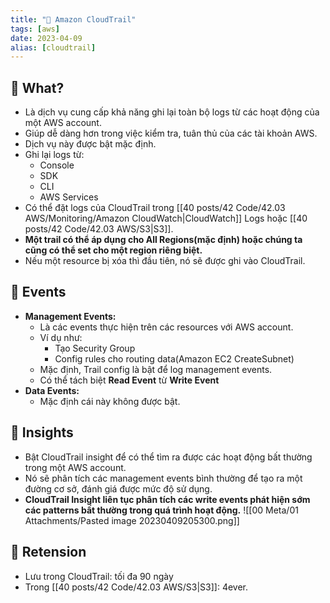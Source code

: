 ```yaml
---
title: "🌱 Amazon CloudTrail"
tags: [aws]
date: 2023-04-09
alias: [cloudtrail]
---
```


## 🌿 What?
- Là dịch vụ cung cấp khả năng ghi lại toàn bộ logs từ các hoạt động của một AWS account.
- Giúp dễ dàng hơn trong việc kiểm tra, tuân thủ của các tài khoản AWS.
- Dịch vụ này được bật mặc định.
- Ghi lại logs từ:
	- Console
	- SDK
	- CLI
	- AWS Services
- Có thể đặt logs của CloudTrail trong [[40 posts/42 Code/42.03 AWS/Monitoring/Amazon CloudWatch|CloudWatch]] Logs hoặc [[40 posts/42 Code/42.03 AWS/S3|S3]].
- **Một trail có thể áp dụng cho All Regions(mặc định) hoặc chúng ta cũng có thể set cho một region riêng biệt.**
- Nếu một resource bị xóa thì đầu tiên, nó sẽ được ghi vào CloudTrail.

## 🌿 Events
- **Management Events:**
	- Là các events thực hiện trên các resources với AWS account.
	- Ví dụ như:
		- Tạo Security Group
		- Config rules cho routing data(Amazon EC2 CreateSubnet)
	- Mặc định, Trail config là bật để log management events.
	- Có thể tách biệt **Read Event** từ **Write Event**
- **Data Events:**
	- Mặc định cái này không được bật.

## 🌿 Insights
- Bật CloudTrail insight để có thể tìm ra được các hoạt động bất thường trong một AWS account.
- Nó sẽ phân tích các management events bình thường để tạo ra một đường cơ sở, đánh giá được mức độ sử dụng.
- **CloudTrail Insight liên tục phân tích các write events phát hiện sớm các patterns bất thường trong quá trình hoạt động.**
![[00 Meta/01 Attachments/Pasted image 20230409205300.png]]

## 🌿 Retension
- Lưu trong CloudTrail: tối đa 90 ngày
- Trong [[40 posts/42 Code/42.03 AWS/S3|S3]]: 4ever.
